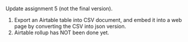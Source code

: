 Update assignment 5 (not the final version).
1. Export an Airtable table into CSV document, and embed it into a web page by converting the CSV into json version.
2. Airtable rollup has NOT been done yet.
